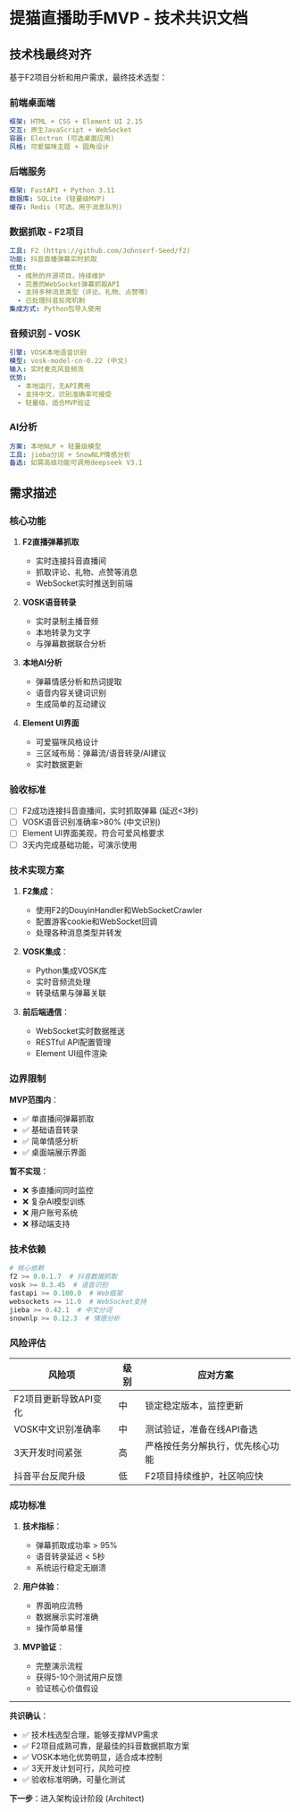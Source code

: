 # 提猫直播助手MVP - 技术共识文档

## 技术栈最终对齐

基于F2项目分析和用户需求，最终技术选型：

### 前端桌面端

```yaml
框架: HTML + CSS + Element UI 2.15
交互: 原生JavaScript + WebSocket  
容器: Electron (可选桌面应用)
风格: 可爱猫咪主题 + 圆角设计
```

### 后端服务

```yaml
框架: FastAPI + Python 3.11
数据库: SQLite (轻量级MVP)
缓存: Redis (可选，用于消息队列)
```

### 数据抓取 - F2项目

```yaml
工具: F2 (https://github.com/Johnserf-Seed/f2)
功能: 抖音直播弹幕实时抓取
优势: 
  - 成熟的开源项目，持续维护
  - 完善的WebSocket弹幕抓取API
  - 支持多种消息类型（评论、礼物、点赞等）
  - 已处理抖音反爬机制
集成方式: Python包导入使用
```

### 音频识别 - VOSK

```yaml
引擎: VOSK本地语音识别
模型: vosk-model-cn-0.22 (中文)
输入: 实时麦克风音频流
优势:
  - 本地运行，无API费用
  - 支持中文，识别准确率可接受
  - 轻量级，适合MVP验证
```

### AI分析

```yaml
方案: 本地NLP + 轻量级模型
工具: jieba分词 + SnowNLP情感分析
备选: 如需高级功能可调用deepseek V3.1
```

## 需求描述

### 核心功能

1. **F2直播弹幕抓取**

   - 实时连接抖音直播间
   - 抓取评论、礼物、点赞等消息
   - WebSocket实时推送到前端
2. **VOSK语音转录**

   - 实时录制主播音频
   - 本地转录为文字
   - 与弹幕数据联合分析
3. **本地AI分析**

   - 弹幕情感分析和热词提取
   - 语音内容关键词识别
   - 生成简单的互动建议
4. **Element UI界面**

   - 可爱猫咪风格设计
   - 三区域布局：弹幕流/语音转录/AI建议
   - 实时数据更新

### 验收标准

- [ ] F2成功连接抖音直播间，实时抓取弹幕 (延迟<3秒)
- [ ] VOSK语音识别准确率>80% (中文识别)
- [ ] Element UI界面美观，符合可爱风格要求
- [ ] 3天内完成基础功能，可演示使用

### 技术实现方案

1. **F2集成**：

   - 使用F2的DouyinHandler和WebSocketCrawler
   - 配置游客cookie和WebSocket回调
   - 处理各种消息类型并转发
2. **VOSK集成**：

   - Python集成VOSK库
   - 实时音频流处理
   - 转录结果与弹幕关联
3. **前后端通信**：

   - WebSocket实时数据推送
   - RESTful API配置管理
   - Element UI组件渲染

### 边界限制

**MVP范围内**：

- ✅ 单直播间弹幕抓取
- ✅ 基础语音转录
- ✅ 简单情感分析
- ✅ 桌面端展示界面

**暂不实现**：

- ❌ 多直播间同时监控
- ❌ 复杂AI模型训练
- ❌ 用户账号系统
- ❌ 移动端支持

### 技术依赖

```python
# 核心依赖
f2 >= 0.0.1.7  # 抖音数据抓取
vosk >= 0.3.45  # 语音识别
fastapi >= 0.100.0  # Web框架
websockets >= 11.0  # WebSocket支持
jieba >= 0.42.1  # 中文分词
snownlp >= 0.12.3  # 情感分析
```

### 风险评估

| 风险项                | 级别 | 应对方案                         |
| --------------------- | ---- | -------------------------------- |
| F2项目更新导致API变化 | 中   | 锁定稳定版本，监控更新           |
| VOSK中文识别准确率    | 中   | 测试验证，准备在线API备选        |
| 3天开发时间紧张       | 高   | 严格按任务分解执行，优先核心功能 |
| 抖音平台反爬升级      | 低   | F2项目持续维护，社区响应快       |

### 成功标准

1. **技术指标**：

   - 弹幕抓取成功率 > 95%
   - 语音转录延迟 < 5秒
   - 系统运行稳定无崩溃
2. **用户体验**：

   - 界面响应流畅
   - 数据展示实时准确
   - 操作简单易懂
3. **MVP验证**：

   - 完整演示流程
   - 获得5-10个测试用户反馈
   - 验证核心价值假设

---

**共识确认**：

- ✅ 技术栈选型合理，能够支撑MVP需求
- ✅ F2项目成熟可靠，是最佳的抖音数据抓取方案
- ✅ VOSK本地化优势明显，适合成本控制
- ✅ 3天开发计划可行，风险可控
- ✅ 验收标准明确，可量化测试

**下一步**：进入架构设计阶段 (Architect)
